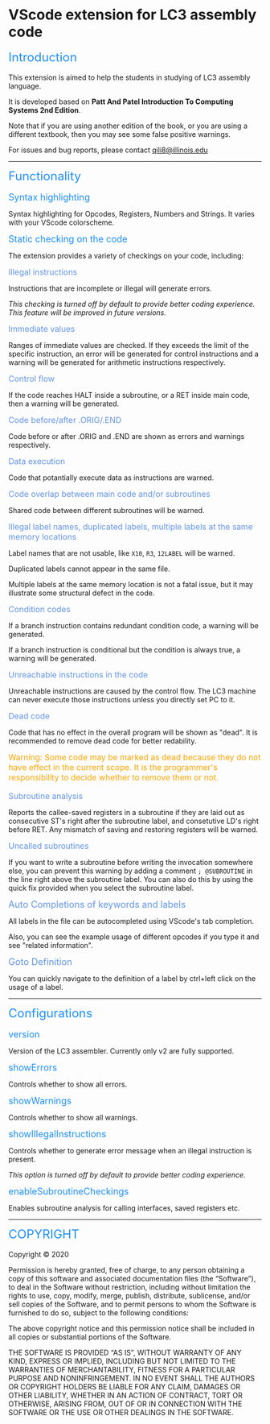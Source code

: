 # VScode extension for LC3 assembly code

<font color=#1E90FF size=5 >
Introduction
</font><br>
<br>
This extension is aimed to help the students in studying of LC3 assembly language. 

It is developed based on **Patt And Patel Introduction To Computing Systems 2nd Edition**.

Note that if you are using another edition of the book, or you are using a different textbook, then you may see some false positive warnings.

For issues and bug reports, please contact qili8@illinois.edu

***

<font color=#1E90FF size=5 >
Functionality
</font><br>
<br>
<font color=#1E90FF size=4 >
Syntax highlighting
</font><br>

Syntax highlighting for Opcodes, Registers, Numbers and Strings. It varies with your VScode colorscheme.

<font color=#1E90FF size=4 >
Static checking on the code
</font><br>

The extension provides a variety of checkings on your code, including:

<font color=#6495ED size=3 >
Illegal instructions
</font><br>

Instructions that are incomplete or illegal will generate errors.

*This checking is turned off by default to provide better coding experience. This feature will be improved in future versions.*

<font color=#6495ED size=3 >
Immediate values
</font><br>

Ranges of immediate values are checked. If they exceeds the limit of the specific instruction, an error will be generated for control instructions and a warning will be generated for arithmetic instructions respectively.

<font color=#6495ED size=3 >
Control flow
</font><br>

If the code reaches HALT inside a subroutine, or a RET inside main code, then a warning will be generated.

<font color=#6495ED size=3 >
Code before/after .ORIG/.END
</font><br>

Code before or after .ORIG and .END are shown as errors and warnings respectively.

<font color=#6495ED size=3 >
Data execution
</font><br>

Code that potantially execute data as instructions are warned.

<font color=#6495ED size=3 >
Code overlap between main code and/or subroutines
</font><br>

Shared code between different subroutines will be warned.

<font color=#6495ED size=3 >
Illegal label names, duplicated labels, multiple labels at the same memory locations
</font><br>

Label names that are not usable, like `X10`, `R3`, `12LABEL` will be warned.

Duplicated labels cannot appear in the same file.

Multiple labels at the same memory location is not a fatal issue, but it may illustrate some structural defect in the code.

<font color=#6495ED size=3 >
Condition codes
</font><br>

If a branch instruction contains redundant condition code, a warning will be generated.

If a branch instruction is conditional but the condition is always true, a warning will be generated.

<font color=#6495ED size=3 >
Unreachable instructions in the code
</font><br>

Unreachable instructions are caused by the control flow. The LC3 machine can never execute those instructions unless you directly set PC to it.

<font color=#6495ED size=3 >
Dead code
</font><br>

Code that has no effect in the overall program will be shown as "dead". It is recommended to remove dead code for better redability. 

<font color=#FFA500 size=3 >
Warning: Some code may be marked as dead because they do not have effect in the current scope. It is the programmer's responsibility to decide whether to remove them or not.
</font><br>
<br>
<font color=#6495ED size=3 >
Subroutine analysis
</font><br>

Reports the callee-saved registers in a subroutine if they are laid out as consecutive ST's right after the subroutine label, and consetutive LD's right before RET. Any mismatch of saving and restoring registers will be warned.

<font color=#6495ED size=3 >
Uncalled subroutines
</font><br>

If you want to write a subroutine before writing the invocation somewhere else, you can prevent this warning by adding a comment `; @SUBROUTINE` in the line right above the subroutine label. You can also do this by using the quick fix provided when you select the subroutine label.

<font color=#6495ED size=4 >
Auto Completions of keywords and labels
</font><br>

All labels in the file can be autocompleted using VScode's tab completion.

Also, you can see the example usage of different opcodes if you type it and see "related information".

<font color=#6495ED size=4 >
Goto Definition
</font><br>

You can quickly navigate to the definition of a label by ctrl+left click on the usage of a label.

***

<font color=#1E90FF size=5 >
Configurations
</font><br>
<br>

<font color=#1E90FF size=4 >
version
</font><br>

Version of the LC3 assembler. Currently only v2 are fully supported.

<font color=#1E90FF size=4 >
showErrors
</font><br>

Controls whether to show all errors.

<font color=#1E90FF size=4 >
showWarnings
</font><br>

Controls whether to show all warnings.

<font color=#1E90FF size=4 >
showIllegalInstructions
</font><br>

Controls whether to generate error message when an illegal instruction is present.

*This option is turned off by default to provide better coding experience.*

<font color=#1E90FF size=4 >
enableSubroutineCheckings
</font><br>

Enables subroutine analysis for calling interfaces, saved registers etc.

***

<font color=#1E90FF size=5 >
COPYRIGHT
</font><br>
<br>
Copyright © 2020 <qili@illinois.edu>

Permission is hereby granted, free of charge, to any person obtaining a copy of this software and associated documentation files (the “Software”), to deal in the Software without restriction, including without limitation the rights to use, copy, modify, merge, publish, distribute, sublicense, and/or sell copies of the Software, and to permit persons to whom the Software is furnished to do so, subject to the following conditions:

The above copyright notice and this permission notice shall be included in all copies or substantial portions of the Software.

THE SOFTWARE IS PROVIDED “AS IS”, WITHOUT WARRANTY OF ANY KIND, EXPRESS OR IMPLIED, INCLUDING BUT NOT LIMITED TO THE WARRANTIES OF MERCHANTABILITY, FITNESS FOR A PARTICULAR PURPOSE AND NONINFRINGEMENT. IN NO EVENT SHALL THE AUTHORS OR COPYRIGHT HOLDERS BE LIABLE FOR ANY CLAIM, DAMAGES OR OTHER LIABILITY, WHETHER IN AN ACTION OF CONTRACT, TORT OR OTHERWISE, ARISING FROM, OUT OF OR IN CONNECTION WITH THE SOFTWARE OR THE USE OR OTHER DEALINGS IN THE SOFTWARE.
